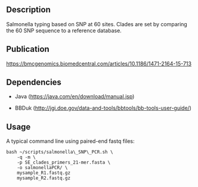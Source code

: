 ## Description

Salmonella typing based on SNP at 60 sites. Clades are set by comparing the 60 SNP sequence to a reference database.

## Publication

https://bmcgenomics.biomedcentral.com/articles/10.1186/1471-2164-15-713

## Dependencies

* Java (https://java.com/en/download/manual.jsp)

* BBDuk (http://jgi.doe.gov/data-and-tools/bbtools/bb-tools-user-guide/)

## Usage

A typical command line using paired-end fastq files:
```
bash ~/scripts/salmonella\_SNP\_PCR.sh \
    -q -m \
    -p SE_clades_primers_21-mer.fasta \
    -o salmonellaPCR/ \
    mysample_R1.fastq.gz
    mysample_R2.fastq.gz
```
